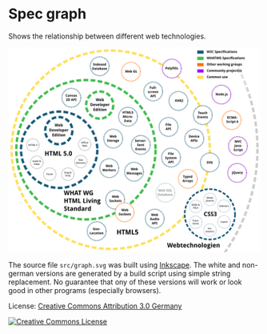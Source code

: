 Spec graph
==========

Shows the relationship between different web technologies.

![Spec Graph in white](https://github.com/SirPepe/SpecGraph/raw/master/graph_en_w.png)

The source file `src/graph.svg` was built using [Inkscape](http://inkscape.org/). The white and non-german versions are generated by a build script using simple string replacement. No guarantee that ony of these versions will work or look good in other programs (especially browsers).

License: [Creative Commons Attribution 3.0 Germany](http://creativecommons.org/licenses/by/3.0/de/deed.en)

[![Creative Commons License](http://i.creativecommons.org/l/by/3.0/de/88x31.png)](http://creativecommons.org/licenses/by/3.0/de/deed.en)